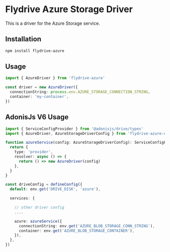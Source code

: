 # Flydrive Azure Storage Driver

This is a driver for the Azure Storage service.

## Installation

```bash
npm install flydrive-azure
```

## Usage

```ts
import { AzureDriver } from 'flydrive-azure'

const driver = new AzureDriver({
  connectionString: process.env.AZURE_STORAGE_CONNECTION_STRING,
  container: 'my-container',
})
```

## AdonisJs V6 Usage

```ts
import { ServiceConfigProvider } from '@adonisjs/drive/types'
import { AzureDriver, AzureStorageDriverConfig } from 'flydrive-azure-driver'

function azureService(config: AzureStorageDriverConfig): ServiceConfigProvider<() => AzureDriver> {
  return {
    type: 'provider',
    resolver: async () => {
      return () => new AzureDriver(config)
    },
  }
}

const driveConfig = defineConfig({
  default: env.get('DRIVE_DISK', 'azure'),

  services: {

    // other driver config
    ....

    azure: azureService({
      connectionString: env.get('AZURE_BLOB_STORAGE_CONN_STRING'),
      container: env.get('AZURE_BLOB_STORAGE_CONTAINER'),
    }),
  },
})
```
